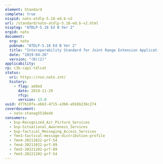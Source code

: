 ```yaml
---
element: Standard
complete: true
nispid: nato-atdlp-5.18-ed.b-v2
url: /standard/nato-atdlp-5.18-ed.b-v2.html
nisptag: "ATDLP-5.18 Ed B Ver 2"
orgid: nato
document:
  org: nato
  pubnum: "ATDLP-5.18 Ed B Ver 2"
  title: "Interoperability Standard for Joint Range Extension Application Protocol (JREAP)"
  date: "2019-04-26"
  version: "(B)(2)"
applicability:
rp: c3b-cap1-tdlcat
status:
  uri: https://nso.nato.int/
  history: 
    - flag: added
      date: 2019-11-29
      rfcp: 
      version: 13.0
uuid: d77610fa-e663-4715-a3b6-a916b236c274
coverdocument:
  - nato-stanag5518ed4
consumers:
  - bsp-Recognized_Air_Picture_Services
  - bsp-Situational_Awareness_Services
  - bsp-Tactical_Messaging_Access_Services
  - fmn3-tactical-message-distribution-profile
  - fmn4-20211022-prf-54
  - fmn4-20211022-prf-89
  - fmn5-20221202-prf-89
  - fmn5-20221202-prf-54
---
```

